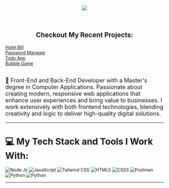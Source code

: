 
<h1 align="center">
    <img src="https://readme-typing-svg.herokuapp.com/?font=Proza+Libre&color=000000&size=35&center=true&vCenter=true&width=600&height=70&duration=4000&lines=Hello+Dev+Community!+👋;+I'm+Amit+Yadav👨🏻‍💻;" /> 
</h1>
<br>


<h2  align="center" style="text-decoration: none;">Checkout My Recent Projects:</h2>
<a href="https://amit-code99.github.io/Hotels-Bill/">Hotel Bill</a> <br>
<a href="https://amit-code99.github.io/PasswordManager/">Password Manager</a> <br>
<a href="https://amit-code99.github.io/ToDO-App/">Todo App</a> <br>
<a href="https://amit-code99.github.io/Bubble-Game/">Bubble Game</a> <br>



<br>
<p align="left" style="font-size: 18px;">
    🚀 Front-End and Back-End Developer with a Master's degree in Computer Applications. Passionate about creating modern, responsive web applications that enhance user experiences and bring value to businesses. I work extensively with both frontend technologies, blending creativity and logic to deliver high-quality digital solutions.
</p>
</div>
 <hr/>
 
# 💻 My Tech Stack and Tools I Work With:
![Node Js](https://img.shields.io/badge/nodejs-%2320232a.svg?style=for-the-badge&logo=nodejs&logoColor=%2361DAFB) ![JavaScript](https://img.shields.io/badge/javascript-%23323330.svg?style=for-the-badge&logo=javascript&logoColor=%23F7DF1E) ![Tailwind CSS](https://img.shields.io/badge/tailwindcss-%2338B2AC.svg?style=for-the-badge&logo=tailwind-css&logoColor=white) 
![HTML5](https://img.shields.io/badge/html5-%23E34F26.svg?style=for-the-badge&logo=html5&logoColor=white) ![CSS3](https://img.shields.io/badge/css3-%231572B6.svg?style=for-the-badge&logo=css3&logoColor=white) ![Postman](https://img.shields.io/badge/Postman-FF6C37?style=for-the-badge&logo=postman&logoColor=white)  ![Python](https://img.shields.io/badge/Python-FF6C37?style=for-the-badge&logo=python&logoColor=white)
<img alt="Python" src="https://img.shields.io/badge/python-%2314354C.svg?style=for-the-badge&logo=python&logoColor=white"/>
<br />
<hr />

